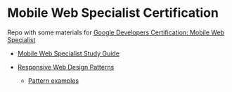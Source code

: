 # Mobile Web Specialist Certification
Repo with some materials for [Google Developers Certification: Mobile Web Specialist](https://developers.google.com/training/certification/mobile-web-specialist/)

- [Mobile Web Specialist Study Guide](https://developers.google.com/training/certification/mobile-web-specialist/StudyGuide_MobileWebSpecialist.pdf)

- [Responsive Web Design Patterns](https://developers.google.com/web/fundamentals/design-and-ux/responsive/patterns)
    - [Pattern examples](/responsive-layout-patterns)